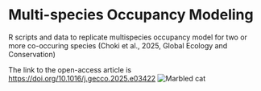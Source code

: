 # Multi-species Occupancy Modeling

R scripts and data to replicate multispecies occupancy model for two or more co-occuring species (Choki et al., 2025, Global Ecology and Conservation)

The link to the open-access article is https://doi.org/10.1016/j.gecco.2025.e03422
![Marbled cat](https://github.com/user-attachments/assets/59a06a68-679c-40c3-bc4f-cd1207f3efcd)

